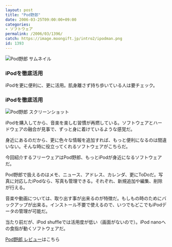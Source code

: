 ```yaml
---
layout: post
title: "Pod野郎"
date: 2006-03-25T09:00:00+09:00
categories:
- ソフトウェア
permalink: /2006/03/1396/
catch: https://image.moongift.jp/intro2/ipodman.png
id: 1393
---
```

 ![Pod野郎 サムネイル](https://image.moongift.jp/intro2/ipodman.t.png "Pod野郎 サムネイル")
  

### iPodを徹底活用
  
iPodを更に便利に、更に活用。肌身離さず持ち歩いている人は要チェック。  
<!--more-->  

### iPodを徹底活用
  

![Pod野郎 スクリーンショット](https://image.moongift.jp/intro2/ipodman.png "Pod野郎 スクリーンショット")

  

iPodを購入してから、音楽を楽しむ習慣が再燃している。ソフトウェアとハードウェアの融合が見事で、ずっと身に着けているような感覚だ。

  

身近にあるのだから、更に色々な情報を追加すれば、もっと便利になるのは間違いない。そんな時に役立ってくれるソフトウェアがこちらだ。

  

今回紹介するフリーウェアはPod野郎、もっとiPodが身近になるソフトウェアだ。

  

Pod野郎で扱えるのはメモ、ニュース、アドレス、カレンダ、更にToDoだ。写真に対応したiPodなら、写真も管理できる。それぞれ、新規追加や編集、削除が行える。

  

音楽や動画については、取り出す事が出来るのが特徴だ。もしもの時のためにバックアップが出来る。インストール不要で使えるので、いつでもどこでもiPodデータの管理が可能だ。

  

当たり前だが、iPod shuffleでは活用度が低い（画面がないので）。iPod nanoへの食指が動くソフトウェアだ。

  

[Pod野郎 レビュー](http://fw.moongift.jp/review/i-1404.html)はこちら

